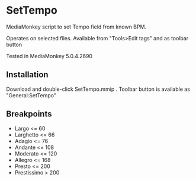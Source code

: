 # SetTempo
MediaMonkey script to set Tempo field from known BPM.

Operates on selected files. Available from "Tools>Edit tags" and as toolbar button

Tested in MediaMonkey 5.0.4.2690

## Installation
Download and double-click SetTempo.mmip .
Toolbar button is available as "General:SetTempo"

## Breakpoints
- Largo <= 60
- Larghetto <= 66
- Adagio <= 76
- Andante <= 108
- Moderato <= 120
- Allegro <= 168
- Presto <= 200
- Prestissimo > 200

